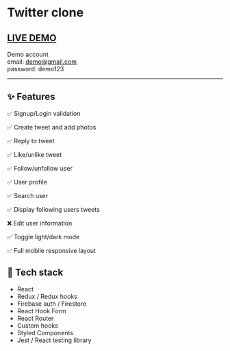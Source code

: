 # Twitter clone

## [LIVE DEMO](https://twitter-clone-cd0e0.web.app/login)

Demo account
<br />
email: demo@gmail.com
<br />
password: demo123

---

## ✨ Features

<div>
  <p>✅ Signup/Login validation</p>
  <p>✅ Create tweet and add photos</p>
  <p>✅ Reply to tweet</p>
  <p>✅ Like/unlike tweet</p>
  <p>✅ Follow/unfollow user</p>
  <p>✅ User profile</p>
  <p>✅ Search user</p>
  <p>✅ Display following users tweets</p>
  <p>❌ Edit user information</p>
  <p>✅ Toggle light/dark mode</p>
  <p>✅ Full mobile responsive layout</p>
</div>

## 🚀 Tech stack

<ul>
  <li>React</li>
  <li>Redux / Redux hooks</li>
  <li>Firebase auth / Firestore</li>
  <li>React Hook Form</li>
  <li>React Router</li>
  <li>Custom hooks</li>
  <li>Styled Components</li>
  <li>Jest / React testing library</li>
</ul>
